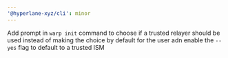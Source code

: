 ```yaml
---
'@hyperlane-xyz/cli': minor
---
```


Add prompt in `warp init` command to choose if a trusted relayer should be used instead of making the choice by default for the user adn enable the `--yes` flag to default to a trusted ISM
